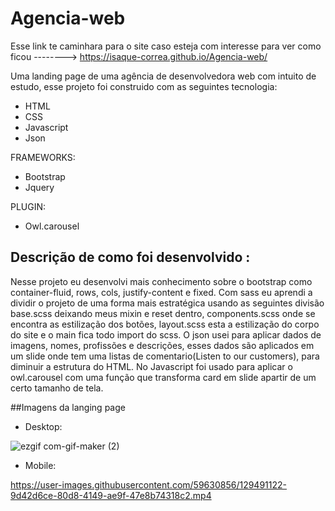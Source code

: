 # Agencia-web

Esse link te caminhara para o site caso esteja com interesse para ver como ficou --------> https://isaque-correa.github.io/Agencia-web/

Uma landing page de uma agência de desenvolvedora web com intuito de estudo, esse projeto foi construido com as seguintes tecnologia:
* HTML
* CSS
* Javascript
* Json

FRAMEWORKS:

* Bootstrap
* Jquery

PLUGIN:

* Owl.carousel
## Descrição de como foi desenvolvido :
Nesse projeto eu desenvolvi mais conhecimento sobre o bootstrap como container-fluid, rows, cols, justify-content e fixed.
Com sass eu aprendi a dividir o projeto de uma forma mais estratégica usando as seguintes divisão base.scss deixando meus mixin e reset dentro, components.scss onde se encontra as estilização dos botões, layout.scss esta a estilização do corpo do site e o main fica todo import do scss.
O json usei para aplicar dados de imagens, nomes, profissões e descrições, esses dados são aplicados em um slide onde tem uma listas de comentario(Listen to our customers), para diminuir a estrutura do HTML.
No Javascript foi usado para aplicar o owl.carousel com uma função que transforma card em slide apartir de um certo tamanho de tela.

##Imagens da langing page

* Desktop:

![ezgif com-gif-maker (2)](https://user-images.githubusercontent.com/59630856/129491178-902a04af-d241-4cbb-add9-f743f3d7abf8.gif)



* Mobile:

https://user-images.githubusercontent.com/59630856/129491122-9d42d6ce-80d8-4149-ae9f-47e8b74318c2.mp4

